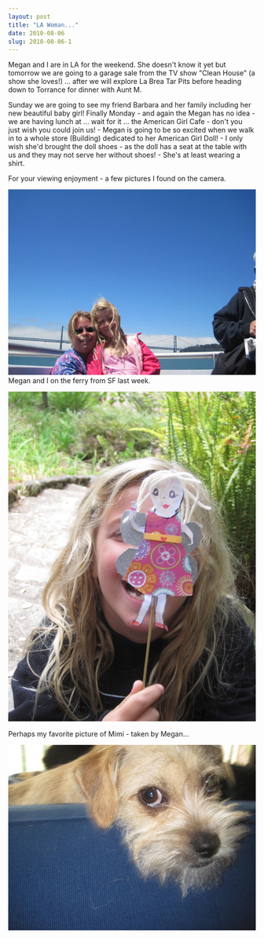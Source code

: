 ```yaml
---
layout: post
title: "LA Woman..."
date: 2010-08-06
slug: 2010-08-06-1
---
```


Megan and I are in LA for the weekend.  She doesn&apos;t know it yet but tomorrow we are going to a garage sale from the TV show &quot;Clean House&quot; (a show she loves!)  ...  after we will explore La Brea Tar Pits before heading down to Torrance for dinner with Aunt M.  

Sunday we are going to see my friend Barbara and her family including her new beautiful baby girl!  Finally Monday - and again the Megan has no idea - we are having lunch at ... wait for it ... the American Girl Cafe - don&apos;t you just wish you could join us! - Megan is going to be so excited when we walk in to a whole store (Building) dedicated to her American Girl Doll! - I only wish she&apos;d brought the doll shoes - as the doll has a seat at the table with us and they may not serve her without shoes! - She&apos;s at least wearing a shirt.

For your viewing enjoyment - a few pictures I found on the camera.  

 ![](/images/assets/IMG_2012-thumb-600x450-161.jpg) 
Megan and I on the ferry from SF last week.

 ![](/images/assets/IMG_2078-thumb-600x800-164.jpg) 


Perhaps my favorite picture of Mimi - taken by Megan...

 ![](/images/assets/IMG_2107-thumb-600x450-167.jpg) 
